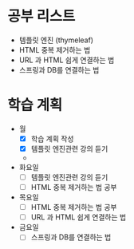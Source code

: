 # 공부 리스트

- 템플릿 엔진 (thymeleaf)
- HTML 중복 제거하는 법
- URL 과 HTML 쉽게 연결하는 법
- 스프링과 DB를 연결하는 법

# 학습 계획

- 월
  - [x] 학습 계획 작성
  - [x] 템플릿 엔진관련 강의 듣기
  - 
- 화요일
  - [ ] 템플릿 엔진관련 강의 듣기
  - [ ] HTML 중복 제거하는 법 공부
- 목요일
  - [ ] HTML 중복 제거하는 법 공부
  - [ ] URL 과 HTML 쉽게 연결하는 법
- 금요일
  - [ ] 스프링과 DB를 연결하는 법
